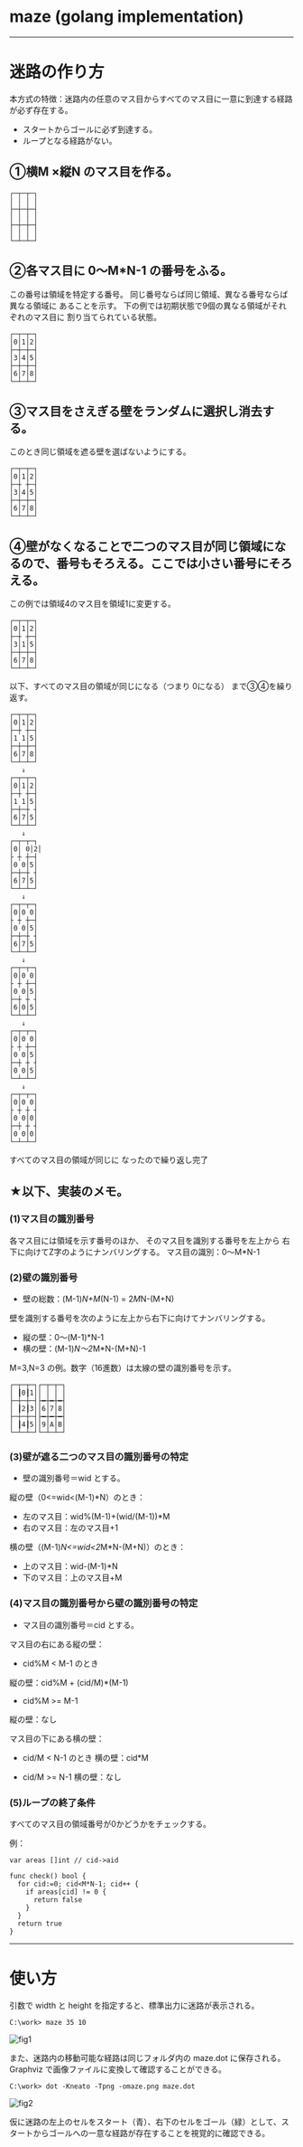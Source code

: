 ﻿# maze (golang implementation)

----

# 迷路の作り方

本方式の特徴：迷路内の任意のマス目からすべてのマス目に一意に到達する経路が必ず存在する。
* スタートからゴールに必ず到達する。
* ループとなる経路がない。

## ①横M ×縦N のマス目を作る。

```
┌─┬─┬─┐
│ │ │ │
├─┼─┼─┤
│ │ │ │
├─┼─┼─┤
│ │ │ │
└─┴─┴─┘
```

## ②各マス目に 0～M*N-1 の番号をふる。

この番号は領域を特定する番号。
同じ番号ならば同じ領域、異なる番号ならば異なる領域に
あることを示す。
下の例では初期状態で9個の異なる領域がそれぞれのマス目に
割り当てられている状態。

```
┌─┬─┬─┐
│0│1│2│
├─┼─┼─┤
│3│4│5│
├─┼─┼─┤
│6│7│8│
└─┴─┴─┘
```

## ③マス目をさえぎる壁をランダムに選択し消去する。

このとき同じ領域を遮る壁を選ばないようにする。
```
┌─┬─┬─┐
│0│1│2│
├─┼ ┼─┤
│3│4│5│
├─┼─┼─┤
│6│7│8│
└─┴─┴─┘
```

## ④壁がなくなることで二つのマス目が同じ領域になるので、番号もそろえる。ここでは小さい番号にそろえる。

この例では領域4のマス目を領域1に変更する。
```
┌─┬─┬─┐
│0│1│2│
├─┼ ┼─┤
│3│1│5│
├─┼─┼─┤
│6│7│8│
└─┴─┴─┘
```

以下、すべてのマス目の領域が同じになる（つまり 0になる）
まで③④を繰り返す。
```
┌─┬─┬─┐
│0│1│2│
├─┼ ┼─┤
│1 1│5│
├─┼─┼─┤
│6│7│8│
└─┴─┴─┘
   ↓
┌─┬─┬─┐
│0│1│2│
├─┼ ┼─┤
│1 1│5│
├─┼─┼ ┤
│6│7│5│
└─┴─┴─┘
   ↓
┌─┬─┬─┐
│0│ 0│2│
├ ┼ ┼─┤
│0 0│5│
├─┼─┼ ┤
│6│7│5│
└─┴─┴─┘
   ↓
┌─┬─┬─┐
│0│0 0│
├ ┼ ┼─┤
│0 0│5│
├─┼─┼ ┤
│6│7│5│
└─┴─┴─┘
   ↓
┌─┬─┬─┐
│0│0 0│
├ ┼ ┼─┤
│0 0│5│
├─┼ ┼ ┤
│6│0│5│
└─┴─┴─┘
   ↓
┌─┬─┬─┐
│0│0 0│
├ ┼ ┼─┤
│0 0│5│
├─┼ ┼ ┤
│0 0│5│
└─┴─┴─┘
   ↓
┌─┬─┬─┐
│0│0 0│
├ ┼ ┼ ┤
│0 0│0│
├─┼ ┼ ┤
│0 0│0│
└─┴─┴─┘
```

すべてのマス目の領域が同じに
なったので繰り返し完了


## ★以下、実装のメモ。

### (1)マス目の識別番号

各マス目には領域を示す番号のほか、
そのマス目を識別する番号を左上から
右下に向けてZ字のようにナンバリングする。
マス目の識別：0～M*N-1

### (2)壁の識別番号

* 壁の総数：(M-1)*N+M*(N-1) = 2*M*N-(M+N)

壁を識別する番号を次のように左上から右下に向けてナンバリングする。

* 縦の壁：0～(M-1)*N-1
* 横の壁：(M-1)*N～2*M*N-(M+N)-1

M=3,N=3 の例。数字（16進数）は太線の壁の識別番号を示す。
```
┌─┬─┬─┐┌─┬─┬─┐
│ ┃0┃1││ │ │ │
├─┼─┼─┤├━┼━┼━┤
│ ┃2┃3││6│7│8│
├─┼─┼─┤├━┼━┼━┤
│ ┃4┃5││9│A│B│
└─┴─┴─┘└─┴─┴─┘
```

### (3)壁が遮る二つのマス目の識別番号の特定

* 壁の識別番号＝wid とする。

縦の壁（0<=wid<(M-1)*N）のとき：

* 左のマス目：wid%(M-1)+(wid/(M-1))*M
* 右のマス目：左のマス目+1

横の壁（(M-1)*N<=wid<2*M*N-(M+N)）のとき：

* 上のマス目：wid-(M-1)*N
* 下のマス目：上のマス目+M

### (4)マス目の識別番号から壁の識別番号の特定

* マス目の識別番号＝cid とする。

マス目の右にある縦の壁：

* cid%M < M-1 のとき

 縦の壁：cid%M + (cid/M)*(M-1)

* cid%M >= M-1

 縦の壁：なし

マス目の下にある横の壁：

* cid/M < N-1 のとき
 横の壁：cid*M

* cid/M >= N-1
 横の壁：なし

### (5)ループの終了条件

すべてのマス目の領域番号が0かどうかをチェックする。

例：
```
var areas []int // cid->aid

func check() bool {
  for cid:=0; cid<M*N-1; cid++ {
    if areas[cid] != 0 {
      return false
    }
  }
  return true
}
```

----

# 使い方

引数で width と height を指定すると、標準出力に迷路が表示される。

```
C:\work> maze 35 10
```

![fig1](fig1.png)

また、迷路内の移動可能な経路は同じフォルダ内の maze.dot に保存される。
Graphviz で画像ファイルに変換して確認することができる。

```
C:\work> dot -Kneato -Tpng -omaze.png maze.dot
```

![fig2](fig2.png)

仮に迷路の左上のセルをスタート（青）、右下のセルをゴール（緑）として、スタートからゴールへの一意な経路が存在することを視覚的に確認できる。
